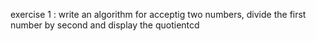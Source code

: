exercise 1 : write an algorithm for acceptig two numbers, divide the first number by second and display the quotientcd